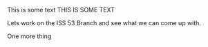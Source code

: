 This is some text
THIS IS SOME TEXT  


Lets work on the ISS 53 Branch and see what we can come up with.


One  more thing
